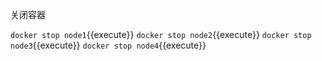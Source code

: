 关闭容器

`docker stop node1`{{execute}}
`docker stop node2`{{execute}}
`docker stop node3`{{execute}}
`docker stop node4`{{execute}}